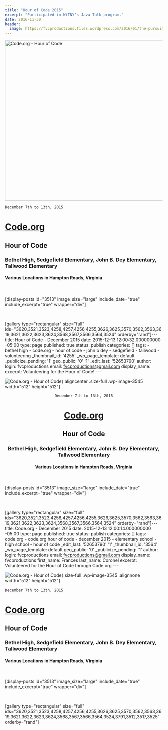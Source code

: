 ```yaml
---
title: "Hour of Code 2015"
excerpt: "Participated in WiTNY’s Java Talk program."
date: 2016-11-30
header:
  image: https://fvcproductions.files.wordpress.com/2016/01/the-pursuit-of-knowledge-14.png
---
```


<img class="aligncenter size-full wp-image-3545" src="https://fvcproductions.files.wordpress.com/2015/11/codeorg.png" alt="Code.org - Hour of Code" width="512" height="512" />

<code>December 7th to 13th, 2015</code>
<h1><a href="http://hourofcode.com" target="_blank">Code.org</a></h1>
<h2><strong>Hour of Code</strong></h2>
<h3>Bethel High, Sedgefield Elementary, John B. Dey Elementary, Tallwood Elementary</h3>
<h4>Various Locations in Hampton Roads, Virginia</h4>

&nbsp;

[display-posts id="3513" image_size="large" include_date="true" include_excerpt="true" wrapper="div"]

&nbsp;

[gallery type="rectangular" size="full" ids="3620,3521,3523,4258,4257,4256,4255,3626,3625,3570,3562,3563,3619,3621,3622,3623,3624,3568,3567,3566,3564,3524" orderby="rand"]---
title: Hour of Code - December 2015 date: 2015-12-13
12:00:32.000000000 -05:00 type: page published: true status: publish
categories: \[\] tags: - bethel high - code.org - hour of code - john b
dey - sedgefield - tallwood - volunteering  \_thumbnail\_id: '4255'
\_wp\_page\_template: default \_publicize\_pending: '1' geo\_public: '0'
 '1' \_edit\_last: '52653790' author: login:
fvcproductions email: fvcproductions@gmail.com display\_name:
 excerpt:
Volunteering for the Hour of Code! ---

![Code.org - Hour of
Code](https://fvcproductions.files.wordpress.com/2015/11/codeorg.png){.aligncenter
.size-full .wp-image-3545 width="512" height="512"}

<div style="text-align:center;">

`December 7th to 13th, 2015`

[Code.org](http://hourofcode.com)
=================================

**Hour of Code**
----------------

### Bethel High, Sedgefield Elementary, John B. Dey Elementary, Tallwood Elementary

#### Various Locations in Hampton Roads, Virginia

</div>

 

\[display-posts id="3513" image\_size="large" include\_date="true"
include\_excerpt="true" wrapper="div"\]

 

\[gallery type="rectangular" size="full"
ids="3620,3521,3523,4258,4257,4256,4255,3626,3625,3570,3562,3563,3619,3621,3622,3623,3624,3568,3567,3566,3564,3524"
orderby="rand"\]---
title: Code.org - December 2015 date: 2015-12-13
12:00:14.000000000 -05:00 type: page published: true status: publish
categories: \[\] tags: - code.org - code.org hour of code - december
2015 - elementary school - high school - hour of code
\_edit\_last: '52653790'  '1' \_thumbnail\_id:
'3564' \_wp\_page\_template: default geo\_public: '0'
\_publicize\_pending: '1' author: login: fvcproductions email:
fvcproductions@gmail.com display\_name: fvcproductions first\_name:
Frances last\_name: Coronel excerpt: Volunteered for the Hour of Code
through Code.org ---

![Code.org - Hour of
Code](https://fvcproductions.files.wordpress.com/2015/11/codeorg.png){.size-full
.wp-image-3545 .alignnone width="512" height="512"}

`December 7th to 13th, 2015`

[Code.org](http://hourofcode.com)
=================================

**Hour of Code**
----------------

### Bethel High, Sedgefield Elementary, John B. Dey Elementary, Tallwood Elementary

#### Various Locations in Hampton Roads, Virginia

 

\[display-posts id="3513" image\_size="large" include\_date="true"
include\_excerpt="true" wrapper="div"\]

 

\[gallery type="rectangular" size="full"
ids="3620,3521,3523,4258,4257,4256,4255,3626,3625,3570,3562,3563,3619,3621,3622,3623,3624,3568,3567,3566,3564,3524,3791,3512,3517,3525"
orderby="rand"\]
